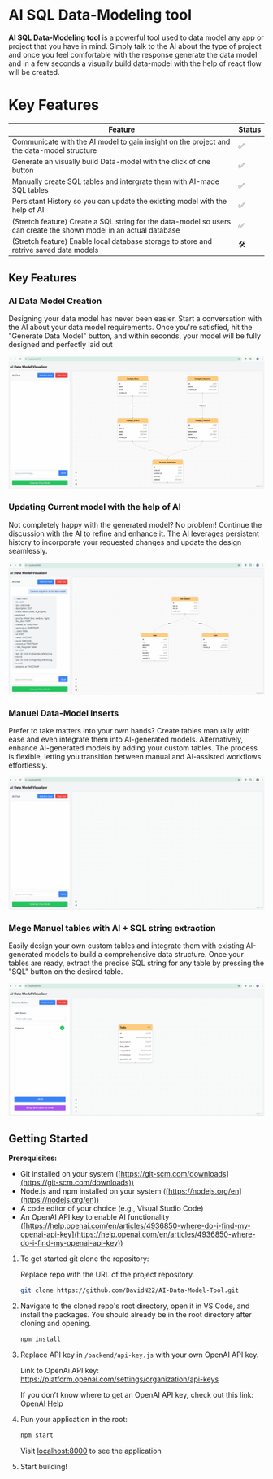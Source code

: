 # AI SQL Data-Modeling tool

**AI SQL Data-Modeling tool** is a powerful tool used to data model any app or project that you have in mind. Simply talk to the AI about the type of project and once you feel comfortable with the response generate the data model and in a few seconds a visually build data-model with the help of react flow will be created.

# Key Features

<div align="center">

| Feature                                                                                                                                | Status    |
|----------------------------------------------------------------------------------------------------------------------------------------|-----------|
| Communicate with the AI model to gain insight on the project and the data-model structure                                                             | ✅        |
| Generate an visually build Data-model with the click of one button                                                               | ✅        |
| Manually create SQL tables and intergrate them with AI-made SQL tables                                                                                          | ✅        |
| Persistant History so you can update the existing model with the help of AI                                                                    | ✅        |
| (Stretch feature) Create a SQL string for the data-model so users can create the shown model in an actual database                                                           | ✅        |
| (Stretch feature) Enable local database storage to store and retrive saved data models                                                           | 🛠️        |
</div> 

## Key Features

### AI Data Model Creation
Designing your data model has never been easier. Start a conversation with the AI about your data model requirements. Once you're satisfied, hit the "Generate Data Model" button, and within seconds, your model will be fully designed and perfectly laid out

![Data Model Creation](https://raw.githubusercontent.com/DavidN22/AI-Data-Model-Tool/3c0bf6c3075dfc2b1c1b8ee495fcacc19dc17fac/frontend/src/assets/DataModelcreation.gif)



### Updating Current model with the help of AI
Not completely happy with the generated model? No problem! Continue the discussion with the AI to refine and enhance it. The AI leverages persistent history to incorporate your requested changes and update the design seamlessly.

![Datamodel Update](https://raw.githubusercontent.com/DavidN22/AI-Data-Model-Tool/3c0bf6c3075dfc2b1c1b8ee495fcacc19dc17fac/frontend/src/assets/Datamodelupdate.gif)



### Manuel Data-Model Inserts
Prefer to take matters into your own hands? Create tables manually with ease and even integrate them into AI-generated models. Alternatively, enhance AI-generated models by adding your custom tables. The process is flexible, letting you transition between manual and AI-assisted workflows effortlessly.

![Manual Mode](https://raw.githubusercontent.com/DavidN22/AI-Data-Model-Tool/3c0bf6c3075dfc2b1c1b8ee495fcacc19dc17fac/frontend/src/assets/manualmode.gif)


### Mege Manuel tables with AI + SQL string extraction
Easily design your own custom tables and integrate them with existing AI-generated models to build a comprehensive data structure. Once your tables are ready, extract the precise SQL string for any table by pressing the "SQL" button on the desired table.

![Manual Mode](https://raw.githubusercontent.com/DavidN22/AI-Data-Model-Tool/4a23fc1e45a04f2c571f263b9d8627750ab06e59/frontend/src/assets/SQLstring.gif)



## Getting Started

**Prerequisites:**

* Git installed on your system ([https://git-scm.com/downloads](https://git-scm.com/downloads))
* Node.js and npm installed on your system ([https://nodejs.org/en](https://nodejs.org/en))
* A code editor of your choice (e.g., Visual Studio Code)
* An OpenAI API key to enable AI functionality ([https://help.openai.com/en/articles/4936850-where-do-i-find-my-openai-api-key](https://help.openai.com/en/articles/4936850-where-do-i-find-my-openai-api-key))


1. To get started git clone the repository:

    Replace repo with the URL of the project repository.

    ```bash
    git clone https://github.com/DavidN22/AI-Data-Model-Tool.git
    ```
  


2. Navigate to the cloned repo's root directory, open it in VS Code, and install the packages. You should already be in the root directory after cloning and opening.

    ```bash
    npm install
    ```

3. Replace API key in `/backend/api-key.js` with your own OpenAI API key.

   Link to OpenAi API key: https://platform.openai.com/settings/organization/api-keys

   If you don’t know where to get an OpenAI API key, check out this link: [OpenAI Help](https://help.openai.com/en/articles/4936850-where-do-i-find-my-openai-api-key)



4. Run your application in the root:

    ```bash
    npm start
    ```
   Visit [localhost:8000](http://localhost:8000/) to see the application

5. Start building!


